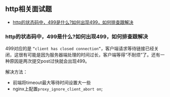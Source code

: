 ## http相关面试题

* [http的状态码中，499是什么?如何出现499，如何排查跟解决](#http的状态码中499是什么如何出现499如何排查跟解决)


### http的状态码中，499是什么?如何出现499，如何排查跟解决

499对应的是 `“client has closed connection”`，客户端请求等待链接已经关闭，这很有可能是因为服务器端处理的时间过长，客户端等得“不耐烦”了。还有一种原因是两次提交post过快就会出现499。

解决方法：

* 前端将timeout最大等待时间设置大一些
* nginx上配置`proxy_ignore_client_abort on`;
